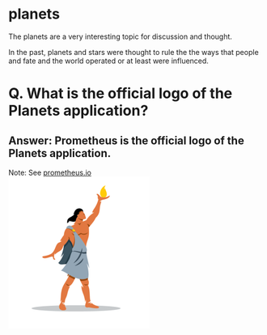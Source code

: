 # planets
The planets are a very interesting topic for discussion and thought.

In the past, planets and stars were thought to rule the the ways that people and fate and the world operated or at least were influenced. 

# Q. What is the official logo of the Planets application?

## Answer: Prometheus is the official logo of the Planets application.
Note: See [prometheus.io](https://prometheus.io/)  
![Planets Application Logo](/images/prometheus-1-279x300.png)
